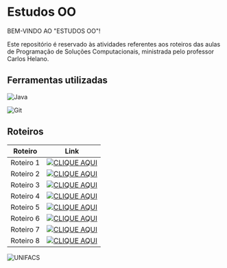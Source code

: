 # Estudos OO

BEM-VINDO AO "ESTUDOS OO"!

Este repositório é reservado às atividades referentes aos roteiros das aulas de Programação de Soluções Computacionais, ministrada pelo professor Carlos Helano.

## Ferramentas utilizadas

![Java](https://img.shields.io/badge/Java-008000?style=for-the-badge&logo=java&logoColor=black)

![Git](https://img.shields.io/badge/Git-008000?style=for-the-badge&logo=git&logoColor=white)

## Roteiros

| Roteiro | Link |
|-----------|---------|
| Roteiro 1 | [![CLIQUE AQUI](https://img.shields.io/badge/CLIQUE%20AQUI-008000)](https://docs.google.com/document/d/1TUVJg5SzC7oSzFfyJo10HJJuxE1mkR3W/edit?usp=sharing&ouid=118144196719572213428&rtpof=true&sd=true)
| Roteiro 2 | [![CLIQUE AQUI](https://img.shields.io/badge/CLIQUE%20AQUI-008000)](https://docs.google.com/document/d/1XTteMxETphk3Uebw2Gdmq7ILfHQoRvqm/edit?usp=sharing&ouid=118144196719572213428&rtpof=true&sd=true)
| Roteiro 3 | [![CLIQUE AQUI](https://img.shields.io/badge/CLIQUE%20AQUI-008000)](https://docs.google.com/document/d/1FpPR8YadpG1fjo96CLiw5OlNwAiQ2CzH/edit?usp=sharing&ouid=118144196719572213428&rtpof=true&sd=true)
| Roteiro 4 | [![CLIQUE AQUI](https://img.shields.io/badge/CLIQUE%20AQUI-008000)](https://docs.google.com/document/d/1z306NIZZ4cXM3YQOtiy2Ib7ortJC86RN/edit?usp=sharing&ouid=118144196719572213428&rtpof=true&sd=true)
| Roteiro 5 | [![CLIQUE AQUI](https://img.shields.io/badge/CLIQUE%20AQUI-008000)](https://drive.google.com/file/d/1MFhVZ-rhhArmNBxeOELs_QPIHMvfuv4X/view?usp=sharing)
| Roteiro 6 | [![CLIQUE AQUI](https://img.shields.io/badge/CLIQUE%20AQUI-008000)](https://drive.google.com/file/d/1wetW3n-ecg-uWwiRG8BicJp864OOvX0d/view?usp=sharing)
| Roteiro 7 | [![CLIQUE AQUI](https://img.shields.io/badge/CLIQUE%20AQUI-008000)](https://docs.google.com/document/d/1QovNYAZd_moadLnEMLBaA5wXs2NYbIa_/edit?usp=sharing&ouid=118144196719572213428&rtpof=true&sd=true)
| Roteiro 8 | [![CLIQUE AQUI](https://img.shields.io/badge/CLIQUE%20AQUI-008000)](https://docs.google.com/document/d/1YlKN5YHl3OH1A36CmLYtpJBJFcYkQRaK/edit?usp=sharing&ouid=118144196719572213428&rtpof=true&sd=true)


![UNIFACS](https://aic.unifacs.br/unifacs.jpg)
